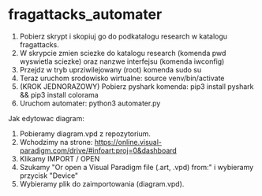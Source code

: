 # fragattacks_automater

1. Pobierz skrypt i skopiuj go do podkatalogu research w katalogu fragattacks.
2. W skrypcie zmien sciezke do katalogu research (komenda pwd wyswietla sciezke) oraz nanzwe interfejsu (komenda iwconfig)
3. Przejdz w tryb uprziwilejowany (root) komenda sudo su
4. Teraz uruchom srodowisko wirtualne: source venv/bin/activate
5. (KROK JEDNORAZOWY) Pobierz pyshark komenda: pip3 install pyshark && pip3 install colorama
6. Uruchom automater: python3 automater.py


Jak edytowac diagram:
1. Pobieramy diagram.vpd z repozytorium.
2. Wchodzimy na strone: https://online.visual-paradigm.com/drive/#infoart:proj=0&dashboard
3. Klikamy IMPORT / OPEN
4. Szukamy "Or open a Visual Paradigm file (.art, .vpd) from:" i wybieramy przycisk "Device"
5. Wybieramy plik do zaimportowania (diagram.vpd).